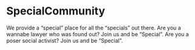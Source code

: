 # SpecialCommunity
We provide a “special” place for all the “specials” out there. Are you a wannabe lawyer who was found out? Join us and be “Special”. Are you a poser social activist? Join us and be “Special”.

